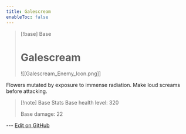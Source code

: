 ```yaml
---
title: Galescream
enableToc: false
---
```

> [!base] Base
>
> # Galescream
>
> ![[Galescream_Enemy_Icon.png]]

Flowers mutated by exposure to immense radiation. Make loud screams before attacking.

> [!note] Base Stats
> Base health level: 320
> 
> Base damage: 22

--- [Edit on GitHub](https://github.com/Mondrethos/gatekeeperwiki/edit/main/content/Monsters/Galescream.md)